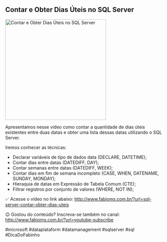 ## Contar e Obter Dias Úteis no SQL Server 

<img src="https://fabioms.com.br//uploads/youtube/cYr-8BYc7xI.png" alt="Contar e Obter Dias Úteis no SQL Server " title="SQL Server" width="320"/>

Apresentamos nesse vídeo como contar a quantidade de dias úteis existentes entre duas datas e obter uma lista dessas datas utilizando o SQL Server.

Iremos conhecer as técnicas:
- Declarar variáveis de tipo de dados data (DECLARE, DATETIME);
- Contar dias entre datas (DATEDIFF, DAY);
- Contar semanas entre datas (DATEDIFF, WEEK);
- Contar dias em fim de semana incompleto (CASE, WHEN, DATENAME, SUNDAY, MONDAY);
- Hieraquia de datas em Expressão de Tabela Comum (CTE);
- Filtrar registros por conjunto de valores (WHERE, NOT IN);

✅ Acesse o vídeo no link abaixo:
http://www.fabioms.com.br/?url=sql-server-contar-obter-dias-uteis

😉 Gostou do conteúdo? Inscreva-se também no canal:
http://www.fabioms.com.br/?url=youtube-subscribe 

#microsoft #dataplataform #datamanagement #sqlserver #sql #DicaDoFabinho 